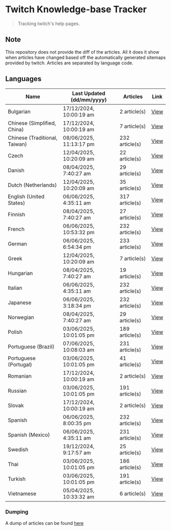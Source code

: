 # Twitch Knowledge-base Tracker
> Tracking twitch's help pages. 

## Note
This repository does not provide the diff of the articles. All it does it show when articles have changed based
off the automatically generated sitemaps provided by twitch. Articles are separated by language code.

## Languages

| Name                          | Last Updated (dd/mm/yyyy) | Articles       | Link                   |
|-------------------------------|---------------------------|----------------|------------------------|
| Bulgarian                     | 17/12/2024, 10:00:19 am   | 2 article(s)   | [View](docs/bg.md)     |
| Chinese (Simplified, China)   | 17/12/2024, 10:00:19 am   | 7 article(s)   | [View](docs/zh_CN.md)  |
| Chinese (Traditional, Taiwan) | 08/06/2025, 11:13:17 pm   | 232 article(s) | [View](docs/zh_TW.md)  |
| Czech                         | 12/04/2025, 10:20:09 am   | 22 article(s)  | [View](docs/cs.md)     |
| Danish                        | 08/04/2025, 7:40:27 am    | 29 article(s)  | [View](docs/da.md)     |
| Dutch (Netherlands)           | 12/04/2025, 10:20:09 am   | 35 article(s)  | [View](docs/nl_NL.md)  |
| English (United States)       | 06/06/2025, 4:35:11 am    | 317 article(s) | [View](docs/en_US.md)  |
| Finnish                       | 08/04/2025, 7:40:27 am    | 27 article(s)  | [View](docs/fi.md)     |
| French                        | 06/06/2025, 10:53:32 pm   | 232 article(s) | [View](docs/fr.md)     |
| German                        | 06/06/2025, 6:54:34 pm    | 233 article(s) | [View](docs/de.md)     |
| Greek                         | 12/04/2025, 10:20:09 am   | 7 article(s)   | [View](docs/el.md)     |
| Hungarian                     | 08/04/2025, 7:40:27 am    | 19 article(s)  | [View](docs/hu.md)     |
| Italian                       | 06/06/2025, 4:35:11 am    | 232 article(s) | [View](docs/it.md)     |
| Japanese                      | 06/06/2025, 3:18:34 pm    | 232 article(s) | [View](docs/ja.md)     |
| Norwegian                     | 08/04/2025, 7:40:27 am    | 29 article(s)  | [View](docs/no.md)     |
| Polish                        | 03/06/2025, 10:01:05 pm   | 189 article(s) | [View](docs/pl.md)     |
| Portuguese (Brazil)           | 07/06/2025, 10:08:03 am   | 231 article(s) | [View](docs/pt_BR.md)  |
| Portuguese (Portugal)         | 03/06/2025, 10:01:05 pm   | 41 article(s)  | [View](docs/pt_PT.md)  |
| Romanian                      | 17/12/2024, 10:00:19 am   | 2 article(s)   | [View](docs/ro.md)     |
| Russian                       | 03/06/2025, 10:01:05 pm   | 191 article(s) | [View](docs/ru.md)     |
| Slovak                        | 17/12/2024, 10:00:19 am   | 2 article(s)   | [View](docs/sk.md)     |
| Spanish                       | 06/06/2025, 8:00:35 pm    | 232 article(s) | [View](docs/es.md)     |
| Spanish (Mexico)              | 06/06/2025, 4:35:11 am    | 231 article(s) | [View](docs/es_MX.md)  |
| Swedish                       | 19/12/2024, 9:17:57 am    | 25 article(s)  | [View](docs/sv.md)     |
| Thai                          | 03/06/2025, 10:01:05 pm   | 186 article(s) | [View](docs/th.md)     |
| Turkish                       | 03/06/2025, 10:01:05 pm   | 191 article(s) | [View](docs/tr.md)     |
| Vietnamese                    | 05/04/2025, 10:33:32 am   | 6 article(s)   | [View](docs/vi.md)     |

### Dumping
A dump of articles can be found [here](docs/RAW.md)